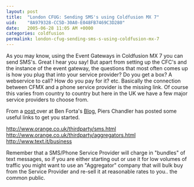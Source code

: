 ```yaml
---
layout: post
title:  "London CFUG: Sending SMS's using Coldfusion MX 7"
uid:	"8A979328-CC5D-30A0-E048FB7469C3D280"
date:   2005-06-28 11:05 AM +0000
categories: coldfusion
permalink: london-cfug-sending-sms-s-using-coldfusion-mx-7
---
```

As you may know, using the Event Gateways in Coldfusion MX 7 you can send SMS's. Great I hear you say! But apart from setting up the CFC's and the instance of the event gateway, the questions that most often comes up is how you plug that into your service provider? Do you get a box? A webservice to call? How do you pay for it? etc. Basically the connection between CFMX and a phone service provider is the missing link. Of course this varies from country to country but here in the UK we have a few major service providers to choose from.

From a <a href="http://www.forta.com/blog/index.cfm?mode=e&amp;entry=1663">post </a>over at Ben Forta's <a href="http://www.forta.com/blog/">Blog</a>, Piers Chandler has posted some useful links to get you started.

<p><a href="http://www.orange.co.uk/thirdparty/sms.html" target="go">http://www.orange.co.uk/thirdparty/sms.html</a>
<a href="http://www.orange.co.uk/thirdparty/aggregators.html" target="go">http://www.orange.co.uk/thirdparty/aggregators.html</a>
<a href="http://www.text.it/business" target="go">http://www.text.it/business</a>
</p> <p>
Remember that a SMS/Phone Service Provider will charge in "bundles" of text messages, so if you are either starting out or use it for low volumes of traffic you might want to use an "Aggregator" company that will bulk buy from the Service Provider and re-sell it at reasonable rates to you.. the common public.
</p>